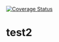 [![Coverage Status](https://coveralls.io/repos/github/HopeJesus55/test2/badge.svg?branch=main)](https://coveralls.io/github/HopeJesus55/test2?branch=main)

# test2

